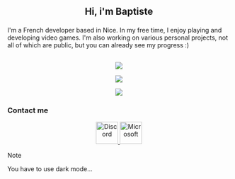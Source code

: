 ## <p align="center"> Hi, i'm Baptiste</p>
I'm a French developer based in Nice. In my free time, I enjoy playing and developing video games. I'm also working on various personal projects, not all of which are public, but you can already see my progress :)</p>
##
<p align="center"><a href="https://github-readme-stats"><img src="https://github-readme-stats.vercel.app/api/top-langs/?username=deepiuus&show_icons=true&hide_border=true&layout=compact&hide_progress=true"/></a></p>
<p align="center"><a href="https://git.io/streak-stats"><img src="https://github-readme-stats.vercel.app/api?username=deepiuus&show_icons=true&hide_border=true&count_private=true"/></a></p>
<p align="center"><a href="https://github.com/deepiuus/github-readme-stats"><img src="https://github-readme-streak-stats.herokuapp.com/?user=deepiuus&hide_border=true"/></a></p>

### Contact me
<div align="center">
    <a href="https://discordapp.com/users/deepiuus">
        <img src="https://pnghq.com/wp-content/uploads/pnghq.com-discords-bring-guideline-9.png" alt="Discord" width="50" height="auto">
    </a>
    <a href="mailto:baptiste.robles@epitech.eu">
        <img src="https://pnghq.com/wp-content/uploads/2024/09/pnghq.com-windows-logo-high-resolut-4-300x300.png" alt="Microsoft" width="50" height="auto">
    </a>
</div>

> [!NOTE]
> You have to use dark mode...
